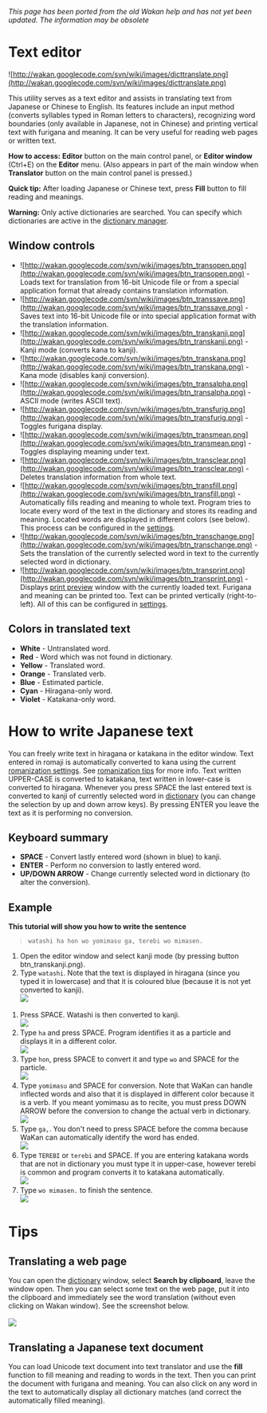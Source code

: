 _This page has been ported from the old Wakan help and has not yet been updated. The information may be obsolete_

# Text editor
![http://wakan.googlecode.com/svn/wiki/images/dicttranslate.png](http://wakan.googlecode.com/svn/wiki/images/dicttranslate.png)

This utility serves as a text editor and assists in translating text from Japanese or Chinese to English. Its features include an input method (converts syllables typed in Roman letters to characters), recognizing word boundaries (only available in Japanese, not in Chinese) and printing vertical text with furigana and meaning. It can be very useful for reading web pages or written text.

**How to access:** **Editor** button on the main control panel, or **Editor window** (Ctrl+E) on the **Editor** menu. (Also appears in part of the main window when **Translator** button on the main control panel is pressed.)

**Quick tip:** After loading Japanese or Chinese text, press **Fill** button to fill reading and meanings.

**Warning:** Only active dictionaries are searched. You can specify which dictionaries are active in the [dictionary manager](Dictionary#Dictionary_manager.md).

## Window controls
  * ![http://wakan.googlecode.com/svn/wiki/images/btn_transopen.png](http://wakan.googlecode.com/svn/wiki/images/btn_transopen.png) - Loads text for translation from 16-bit Unicode file or from a special application format that already contains translation information.
  * ![http://wakan.googlecode.com/svn/wiki/images/btn_transsave.png](http://wakan.googlecode.com/svn/wiki/images/btn_transsave.png) - Saves text into 16-bit Unicode file or into special application format with the translation information.
  * ![http://wakan.googlecode.com/svn/wiki/images/btn_transkanji.png](http://wakan.googlecode.com/svn/wiki/images/btn_transkanji.png) - Kanji mode (converts kana to kanji).
  * ![http://wakan.googlecode.com/svn/wiki/images/btn_transkana.png](http://wakan.googlecode.com/svn/wiki/images/btn_transkana.png) - Kana mode (disables kanji conversion).
  * ![http://wakan.googlecode.com/svn/wiki/images/btn_transalpha.png](http://wakan.googlecode.com/svn/wiki/images/btn_transalpha.png) - ASCII mode (writes ASCII text).
  * ![http://wakan.googlecode.com/svn/wiki/images/btn_transfurig.png](http://wakan.googlecode.com/svn/wiki/images/btn_transfurig.png) - Toggles furigana display.
  * ![http://wakan.googlecode.com/svn/wiki/images/btn_transmean.png](http://wakan.googlecode.com/svn/wiki/images/btn_transmean.png) - Toggles displaying meaning under text.
  * ![http://wakan.googlecode.com/svn/wiki/images/btn_transclear.png](http://wakan.googlecode.com/svn/wiki/images/btn_transclear.png) - Deletes translation information from whole text.
  * ![http://wakan.googlecode.com/svn/wiki/images/btn_transfill.png](http://wakan.googlecode.com/svn/wiki/images/btn_transfill.png) - Automatically fills reading and meaning to whole text. Program tries to locate every word of the text in the dictionary and stores its reading and meaning. Located words are displayed in different colors (see below). This process can be configured in the [settings](Settings#Editor.md).
  * ![http://wakan.googlecode.com/svn/wiki/images/btn_transchange.png](http://wakan.googlecode.com/svn/wiki/images/btn_transchange.png) - Sets the translation of the currently selected word in text to the currently selected word in dictionary.
  * ![http://wakan.googlecode.com/svn/wiki/images/btn_transprint.png](http://wakan.googlecode.com/svn/wiki/images/btn_transprint.png) - Displays [print preview](MainWindow#Printing.md) window with the currently loaded text. Furigana and meaning can be printed too. Text can be printed vertically (right-to-left). All of this can be configured in [settings](Settings#Editor.md).

## Colors in translated text
  * **White** - Untranslated word.
  * **Red** - Word which was not found in dictionary.
  * **Yellow** - Translated word.
  * **Orange** - Translated verb.
  * **Blue** - Estimated particle.
  * **Cyan** - Hiragana-only word.
  * **Violet** - Katakana-only word.

# How to write Japanese text
You can freely write text in hiragana or katakana in the editor window. Text entered in romaji is automatically converted to kana using the current [romanization settings](Settings#Romanization.md). See [romanization tips](Settings#Romanization.md) for more info. Text written UPPER-CASE is converted to katakana, text written in lower-case is converted to hiragana. Whenever you press SPACE the last entered text is converted to kanji of currently selected word in [dictionary](Dictionary.md) (you can change the selection by up and down arrow keys). By pressing ENTER you leave the text as it is performing no conversion.

## Keyboard summary
  * **SPACE** - Convert lastly entered word (shown in blue) to kanji.
  * **ENTER** - Perform no conversion to lastly entered word.
  * **UP/DOWN ARROW** - Change currently selected word in dictionary (to alter the conversion).

## Example
**This tutorial will show you how to write the sentence**
> `watashi ha hon wo yomimasu ga, terebi wo mimasen.`

  1. Open the editor window and select kanji mode (by pressing button btn\_transkanji.png).
  1. Type `watashi`. Note that the text is displayed in hiragana (since you typed it in lowercase) and that it is coloured blue (because it is not yet converted to kanji).<br><img src='http://wakan.googlecode.com/svn/wiki/images/tutorial1.png' />
<ol><li>Press SPACE. Watashi is then converted to kanji.<br><img src='http://wakan.googlecode.com/svn/wiki/images/tutorial2.png' />
</li><li>Type <code>ha</code> and press SPACE. Program identifies it as a particle and displays it in a different color.<br><img src='http://wakan.googlecode.com/svn/wiki/images/tutorial3.png' />
</li><li>Type <code>hon</code>, press SPACE to convert it and type <code>wo</code> and SPACE for the particle.<br><img src='http://wakan.googlecode.com/svn/wiki/images/tutorial4.png' />
</li><li>Type <code>yomimasu</code> and SPACE for conversion. Note that WaKan can handle inflected words and also that it is displayed in different color because it is a verb. If you meant yomimasu as to recite, you must press DOWN ARROW before the conversion to change the actual verb in dictionary.<br><img src='http://wakan.googlecode.com/svn/wiki/images/tutorial5.png' />
</li><li>Type <code>ga,</code>. You don't need to press SPACE before the comma because WaKan can automatically identify the word has ended.<br><img src='http://wakan.googlecode.com/svn/wiki/images/tutorial6.png' />
</li><li>Type <code>TEREBI</code> or <code>terebi</code> and SPACE. If you are entering katakana words that are not in dictionary you must type it in upper-case, however terebi is common and program converts it to katakana automatically.<br><img src='http://wakan.googlecode.com/svn/wiki/images/tutorial7.png' />
</li><li>Type <code>wo mimasen.</code> to finish the sentence.<br><img src='http://wakan.googlecode.com/svn/wiki/images/tutorial8.png' /></li></ol>

<h1>Tips</h1>

<h2>Translating a web page</h2>
You can open the <a href='Dictionary.md'>dictionary</a> window, select <b>Search by clipboard</b>, leave the window open. Then you can select some text on the web page, put it into the clipboard and immediately see the word translation (without even clicking on Wakan window). See the screenshot below.<br>
<br>
<img src='http://wakan.googlecode.com/svn/wiki/images/shot_translateweb.png' />

<h2>Translating a Japanese text document</h2>
You can load Unicode text document into text translator and use the <b>fill</b> function to fill meaning and reading to words in the text. Then you can print the document with furigana and meaning. You can also click on any word in the text to automatically display all dictionary matches (and correct the automatically filled meaning).